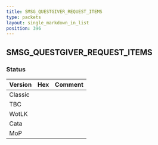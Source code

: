 ```yaml
---
title: SMSG_QUESTGIVER_REQUEST_ITEMS
type: packets
layout: single_markdown_in_list
position: 396
---
```


## SMSG_QUESTGIVER_REQUEST_ITEMS

### Status

Version    | Hex        | Comment
---------- | ---------- | ---------- 
Classic    |            |
TBC        |            |
WotLK      |            |
Cata       |            |
MoP        |            |